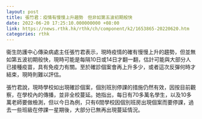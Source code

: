```yaml
---
layout: post
title: 張竹君：疫情有慢慢上升趨勢　但非如第五波初期般快
date: 2022-06-20 17:25:10.000000000 +08:00
link: https://news.rthk.hk/rthk/ch/component/k2/1653865-20220620.htm
categories: rthk
---
```


衞生防護中心傳染病處主任張竹君表示，現時疫情的確有慢慢上升的趨勢，但並無如第五波初期般快，現時可能是每隔10日或14日才翻一翻，估計可能與大部分人已接種疫苗，具有免疫力有關。至於確診個案會再上升多少，或者這次反彈何時才結束，現時則難以評估。

張竹君說，現時學校如出現確診個案，個別班別停課的措施仍然有效，因按目前觀察，在學校內的傳播，並非全校蔓延。她指出，每日有70多萬名學生，以及10多萬老師要做檢測，但以今日為例，只有6間學校因個別班房出現個案而要停課，過去一些班級在停課一星期後，大部分已無再出現蔓延情況。
